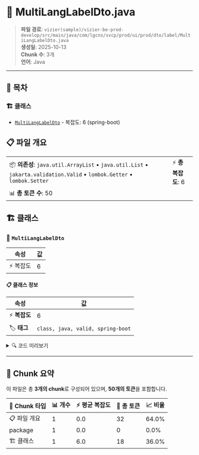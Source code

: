 # 📄 MultiLangLabelDto.java

> **파일 경로**: `vizier(sample)/vizier-be-prod-develop/src/main/java/com/lgcns/svcp/prod/ui/prod/dto/label/MultiLangLabelDto.java`  
> **생성일**: 2025-10-13  
> **Chunk 수**: 3개  
> **언어**: Java
---

## 📑 목차

### 🏗️ 클래스
- [`MultiLangLabelDto`](#class-multilanglabeldto) - 복잡도: 6 (spring-boot)

## 📋 파일 개요

| | |
|--|--|
| 📦 **의존성**: `java.util.ArrayList` • `java.util.List` • `jakarta.validation.Valid` • `lombok.Getter` • `lombok.Setter` | ⚡ **총 복잡도**: 6 |
| 📊 **총 토큰 수**: 50 |  |



## 🏗️ 클래스

### <a id="class-multilanglabeldto"></a>🎯 `MultiLangLabelDto`

| 속성 | 값 |
|------|----|
| ⚡ 복잡도 | 6 |



#### 📋 클래스 정보

| 속성 | 값 |
|------|----|
| ⚡ **복잡도** | 6 || 📍 **라인 범위** | 12-12 |
| 🏷️ **태그** | `class, java, valid, spring-boot` || 🏗️ **프레임워크** | `spring-boot` |

<details>
<summary>🔍 코드 미리보기</summary>

```java
public class MultiLangLabelDto {
	
	private String labelId;
	private String labelType;
	@Valid
	private List<LabelItemDto> items = new ArrayList<>();
}...
```

**Chunk 정보**
- 🆔 **ID**: `6b0f199a0b2c`
- 📍 **라인**: 12-12
- 📊 **토큰**: 18
- 🏷️ **태그**: `class, java, valid, spring-boot`

</details>

---





## 🧩 Chunk 요약

이 파일은 총 **3개의 chunk**로 구성되어 있으며, **50개의 토큰**을 포함합니다.

| 🧩 Chunk 타입 | 📊 개수 | ⚡ 평균 복잡도 | 📝 총 토큰 | 📈 비율 |
|---------------|--------|-------------|----------|--------|
| 📋 파일 개요 | 1 | 0.0 | 32 | 64.0% |
| package | 1 | 0.0 | 0 | 0.0% |
| 🏗️ 클래스 | 1 | 6.0 | 18 | 36.0% |

